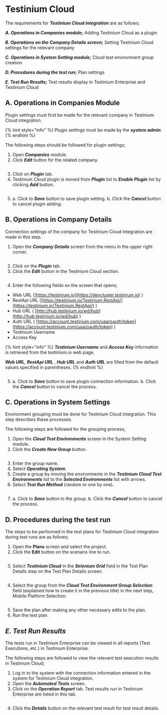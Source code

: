 # Testinium Cloud

The requirements for _**Testinium Cloud integration**_ are as follows;

_**A. Operations in Companies module;**_ Adding Testinium Cloud as a plugin

_**B. Operations on the Company Details screen;**_ Setting Testinium Cloud settings for the relevant company

_**C. Operations in System Setting module;**_ Cloud test environment group creation

_**D. Procedures during the test run;**_ Plan settings

_**E. Test Run Results;**_ Test results display in Testinium Enterprise and Testinium Cloud

## A. Operations in Companies Module&#x20;

Plugin settings must first be made for the relevant company in Testinium Cloud integration.

{% hint style="info" %}
Plugin settings must be made by the _**system admin**_.
{% endhint %}

The following steps should be followed for plugin settings;

1. Open _**Companies**_ module.
2. Click _**Edit**_ button for the related company.

<figure><img src="../../.gitbook/assets/Screenshot 2025-03-12 at 13.33.44.png" alt=""><figcaption></figcaption></figure>

3. Click on _**Plugin**_ tab.
4. Testinium Cloud plugin is moved from _**Plugin**_ list to _**Enable Plugin**_ list by clicking _**Add**_ button.

<figure><img src="../../.gitbook/assets/Screenshot 2025-03-12 at 13.35.50.png" alt=""><figcaption></figcaption></figure>

5. a. Click to _**Save**_ button to save plugin setting.                                                                                b. Click the _**Cancel**_ button to cancel plugin adding.

## B. Operations in Company Details&#x20;

Connection settings of the company for Testinium Cloud integration are made in this step.

1. Open the _**Company Details**_ screen from the menu in the upper right corner.

<figure><img src="../../.gitbook/assets/Screenshot 2025-03-12 at 13.47.25.png" alt=""><figcaption></figcaption></figure>

2. Click on the _**Plugin**_ tab.
3. Click the _**Edit**_ button in the Testinium Cloud section.

<figure><img src="../../.gitbook/assets/Screenshot 2025-03-12 at 13.48.04.png" alt=""><figcaption></figcaption></figure>

4. Enter the following fields on the screen that opens;

* Web URL ([https://testinium.io](https://devcluster.testinium.io) )
* RestApi URL ([https://testinium.io/Testinium.RestApi/](https://testinium.io/Testinium.RestApi/) )
* Hub URL (  [http://hub.testinium.io/wd/hub](http://hub.testinium.io/wd/hub) )&#x20;
* Auth URL ( [https://account.testinium.com/uaa/oauth/token](https://account.testinium.com/uaa/oauth/token) )
* Testinium Username
* Access Key

{% hint style="info" %}
_**Testinium Username**_ and _**Access Key**_ information is retrieved from the testinium.io web page.

_**Web URL**_, _**RestApi URL**_ , _**Hub URL**_ and _**Auth URL**_ are filled from the default values specified in parentheses.
{% endhint %}

<figure><img src="../../.gitbook/assets/Screenshot 2025-03-12 at 13.49.19.png" alt=""><figcaption></figcaption></figure>

5. a. Click to _**Save**_ button to save plugin connection information.                                                                                b. Click the _**Cancel**_ button to cancel the process.

## C. Operations in System Settings&#x20;

Environment grouping must be done for Testinium Cloud integration. This step describes these processes.

The following steps are followed for the grouping process;

1. Open the _**Cloud Test Environments**_ screen in the System Setting module.
2. Click the _**Create New Group**_ button.

<figure><img src="../../.gitbook/assets/Screenshot 2025-03-12 at 14.29.51.png" alt=""><figcaption></figcaption></figure>

3. Enter the group name.
4. Select _**Operating System**_.
5. Create a group by moving the environments in the _**Testinium Cloud Test Environments**_ list to the _**Selected Environments**_ list with arrows.
6. Select _**Test Run Method**_ (random or one by one).

<figure><img src="../../.gitbook/assets/Screenshot 2025-03-12 at 14.29.00.png" alt=""><figcaption></figcaption></figure>

7. a. Click to _**Save**_ button to the group.                                                                                                  b. Click the _**Cancel**_ button to cancel the process.

## **D.** **Procedures during the test run**

The steps to be performed in the test plans for Testinium Cloud integration during test runs are as follows;

1. Open the **Plans** screen and select the project.
2. Click the **Edit** button on the scenario line to run.

<figure><img src="../../.gitbook/assets/Screenshot 2025-03-12 at 15.09.47.png" alt=""><figcaption></figcaption></figure>

3. Select _**Testinium Cloud**_ in the _**Selenium Grid**_ field in the Test Plan Details step on the Test Plan Details screen.

<figure><img src="../../.gitbook/assets/Screenshot 2025-03-12 at 15.15.28.png" alt=""><figcaption></figcaption></figure>



4. Select the group from the _**Cloud Test Environment Group Selection**_ field (explained how to create it in the previous title) in the next step, Mobile Platform Selection.

<figure><img src="../../.gitbook/assets/Screenshot 2025-03-12 at 15.16.21.png" alt=""><figcaption></figcaption></figure>

5. Save the plan after making any other necessary edits to the plan.
6. Run the test plan.

## _**E. Test Run Results**_

The tests run in Testinium Enterprise can be viewed in all reports (Test Executions, etc.) in Testinium Enterprise.

The following steps are followed to view the relevant test execution results in Testinium Cloud;

1. Log in to the system with the connection information entered in the system for Testinium Cloud integration.
2. Open the _**Automated Tests**_ screen.
3. Click on the _**Operation Report**_ tab.  Test results run in Testinium Enterprise are listed in this tab.

<figure><img src="../../.gitbook/assets/Screenshot 2025-03-13 at 09.25.54 (1).png" alt=""><figcaption></figcaption></figure>

4. Click the _**Details**_ button on the relevant test result for test result details.

<figure><img src="../../.gitbook/assets/Screenshot 2025-03-13 at 09.28.21.png" alt=""><figcaption></figcaption></figure>
